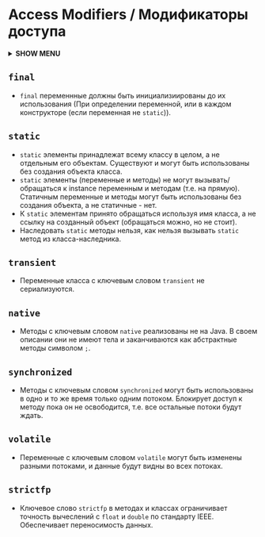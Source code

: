# Access Modifiers / Модификаторы доступа 

<details>
<summary><b>SHOW MENU</b></summary>

- [Final](#final)
- [Static](#static)
- [Transient](#transient)
- [Native](#native)
- [Synchronized](#synchronized)
- [Volatile](#volatile)
- [Strictfp](#strictfp)

</details>

## `final`
- `final` переменнные должны быть инициализиированы до их использования (При определении переменной, или в каждом конструкторе (если переменная не `static`)).

## `static`
- `static` элементы принадлежат всему классу в целом, а не отдельным его объектам. Существуют и могут быть использованы без создания объекта класса.
- `static` элементы (переменные и методы) не могут вызывать/обращаться к instance переменным и методам (т.е. на прямую). Статичным переменные и методы могут быть использованы без создания объекта, а не статичные - нет.
- К `static` элементам принято обращаться используя имя класса, а не ссылку на созданный объект (обращаться можно, но не стоит).
- Наследовать `static` методы нельзя, как нельзя вызывать `static` метод из класса-наследника.

## `transient`
- Переменные класса с ключевым словом `transient` не сериализуются.

## `native`
- Методы с ключевым словом `native` реализованы не на Java. В своем описании они не имеют тела и заканчиваются как абстрактные методы символом `;`.

## `synchronized`
- Методы с ключевым словом `synchronized` могут быть использованы в одно и то же время только одним потоком. Блокирует доступ к методу пока он не освободится, т.е. все остальные потоки будут ждать.

## `volatile`
- Переменные с ключевым словом `volatile` могут быть изменены разными потоками, и данные будут видны во всех потоках.

## `strictfp`
- Ключевое слово `strictfp` в методах и классах ограничивает точность вычеслений с `float` и `double` по стандарту IEEE. Обеспечивает переносимость данных.
